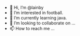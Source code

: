 - 👋 Hi, I’m @lainby
- 👀 I’m interested in football.
- 🌱 I’m currently learning java.
- 💞️ I’m looking to collaborate on ...
- 📫 How to reach me ...

<!---
lainby/lainby is a ✨ special ✨ repository because its `README.md` (this file) appears on your GitHub profile.
You can click the Preview link to take a look at your changes.
--->
